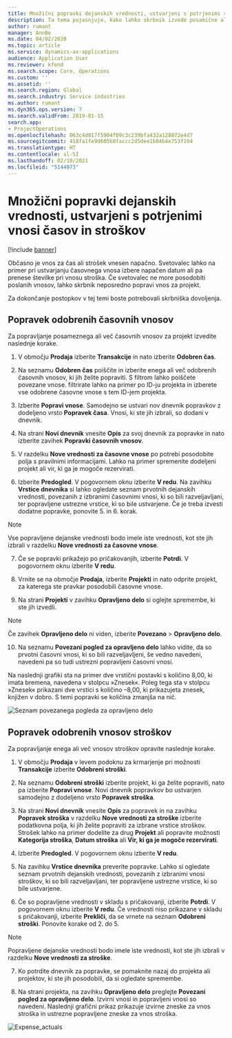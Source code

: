 ```yaml
---
title: Množični popravki dejanskih vrednosti, ustvarjeni s potrjenimi vnosi časov in stroškov
description: Ta tema pojasnjuje, kako lahko skrbnik izvede posamične ali množične popravke predhodno odobrenih vnosov za čas ali strošek, če obračun ni popoln.
author: rumant
manager: AnnBe
ms.date: 04/02/2020
ms.topic: article
ms.service: dynamics-ax-applications
audience: Application User
ms.reviewer: kfend
ms.search.scope: Core, Operations
ms.custom: ''
ms.assetid: ''
ms.search.region: Global
ms.search.industry: Service industries
ms.author: rumant
ms.dyn365.ops.version: 7
ms.search.validFrom: 2019-01-15
search.app:
- ProjectOperations
ms.openlocfilehash: 063c4d017f5904f09c3c239bfa432a128872e4d7
ms.sourcegitcommit: 418fa1fe9d605b8faccc2d5dee1b04b4e753f194
ms.translationtype: HT
ms.contentlocale: sl-SI
ms.lasthandoff: 02/10/2021
ms.locfileid: "5144973"
---
```

# <a name="bulk-corrections-of-actuals-created-by-approved-time-and-expense-entries"></a>Množični popravki dejanskih vrednosti, ustvarjeni s potrjenimi vnosi časov in stroškov

[!include [banner](../includes/psa-now-project-operations.md)]

Občasno je vnos za čas ali strošek vnesen napačno. Svetovalec lahko na primer pri ustvarjanju časovnega vnosa izbere napačen datum ali pa prenese številke pri vnosu stroška. Če svetovalec ne more posodobiti poslanih vnosov, lahko skrbnik neposredno popravi vnos za projekt.

Za dokončanje postopkov v tej temi boste potrebovali skrbniška dovoljenja.

## <a name="correct-approved-time-entries"></a>Popravek odobrenih časovnih vnosov     

Za popravljanje posameznega ali več časovnih vnosov za projekt izvedite naslednje korake.

1. V območju **Prodaja** izberite **Transakcije** in nato izberite **Odobren čas**. 

2. Na seznamu **Odobren čas** poiščite in izberite enega ali več odobrenih časovnih vnosov, ki jih želite popraviti. S filtrom lahko poiščete povezane vnose. filtrirate lahko na primer po ID-ju projekta in izberete vse odobrene časovne vnose s tem ID-jem projekta.

3. Izberite **Popravi vnose**. Samodejno se ustvari nov dnevnik popravkov z dodeljeno vrsto **Popravek časa**. Vnosi, ki ste jih izbrali, so dodani v dnevnik. 

4. Na strani **Novi dnevnik** vnesite **Opis** za svoj dnevnik za popravke in nato izberite zavihek **Popravki časovnih vnosov**.  
5. V razdelku **Nove vrednosti za časovne vnose** po potrebi posodobite polja s pravilnimi informacijami. Lahko na primer spremenite dodeljeni projekt ali vir, ki ga je mogoče rezervirati.

6. Izberite **Predogled**. V pogovornem oknu izberite **V redu**. Na zavihku **Vrstice dnevnika** si lahko ogledate seznam prvotnih dejanskih vrednosti, povezanih z izbranimi časovnimi vnosi, ki so bili razveljavljani, ter popravljene ustrezne vrstice, ki so bile ustvarjene. Če je treba izvesti dodatne popravke, ponovite 5. in 6. korak. 

> [!NOTE]
> Vse popravljene dejanske vrednosti bodo imele iste vrednosti, kot ste jih izbrali v razdelku **Nove vrednosti za časovne vnose**.

7. Če se popravki prikažejo po pričakovanjih, izberite **Potrdi**. V pogovornem oknu izberite **V redu**.

8. Vrnite se na območje **Prodaja**, izberite **Projekti** in nato odprite projekt, za katerega ste pravkar posodobili časovne vnose. 

9. Na strani **Projekti** v zavihku **Opravljeno delo** si oglejte spremembe, ki ste jih izvedli. 

> [!NOTE]
> Če zavihek **Opravljeno delo** ni viden, izberite **Povezano** > **Opravljeno delo**.  

10. Na seznamu **Povezani pogled za opravljeno delo** lahko vidite, da so prvotni časovni vnosi, ki so bili razveljavljeni, še vedno navedeni, navedeni pa so tudi ustrezni popravljeni časovni vnosi. 

Na naslednji grafiki sta na primer dve vrstični postavki s količino 8,00, ki imata bremena, navedena v stolpcu »Znesek«. Poleg tega sta v stolpcu »Znesek« prikazani dve vrstici s količino –8,00, ki prikazujeta znesek, knjižen v dobro. S temi popravki se količina zmanjša na nič.

![Seznam povezanega pogleda za opravljeno delo](https://github.com/MicrosoftDocs/dynamics-365-customer-engagement-pr/blob/bulk-corrections-actuals-created-by-approved-time-expense-entries.md/time-actuals.png)
 
## <a name="correct-approved-expense-entries"></a>Popravek odobrenih vnosov stroškov

Za popravljanje enega ali več vnosov stroškov opravite naslednje korake. 

1. V območju **Prodaja** v levem podoknu za krmarjenje pri možnosti **Transakcije** izberite **Odobreni stroški**.

2. Na seznamu **Odobreni stroški** izberite projekt, ki ga želite popraviti, nato pa izberite **Popravi vnose**. Novi dnevnik popravkov bo ustvarjen samodejno z dodeljeno vrsto **Popravek stroška**. 

3. Na strani **Novi dnevnik** vnesite **Opis** za popravek in na zavihku **Popravek stroška** v razdelku **Nove vrednosti za stroške** izberite podatkovna polja, ki jih želite popraviti za izbrane vrstice stroškov. Strošek lahko na primer dodelite za drug **Projekt** ali popravite možnosti **Kategorija stroška**, **Datum stroška** ali **Vir, ki ga je mogoče rezervirati**.

4. Izberite **Predogled**. V pogovornem oknu izberite **V redu**. 

5. Na zavihku **Vrstice dnevnika** preverite popravke. Lahko si ogledate seznam prvotnih dejanskih vrednosti, povezanih z izbranimi vnosi stroškov, ki so bili razveljavljani, ter popravljene ustrezne vrstice, ki so bile ustvarjene.

6. Če so popravljene vrednosti v skladu s pričakovanji, izberite **Potrdi**. V pogovornem oknu izberite **V redu**. Če vrednosti niso prikazane v skladu s pričakovanji, izberite **Prekliči**, da se vrnete na seznam **Odobreni stroški**. Ponovite korake od 2. do 5. 

> [!NOTE]
> Popravljene dejanske vrednosti bodo imele iste vrednosti, kot ste jih izbrali v razdelku **Nove vrednosti za stroške**.

7. Ko potrdite dnevnik za popravke, se pomaknite nazaj do projekta ali projektov, ki ste jih posodobili, da si ogledate spremembe.  

8. Na strani projekta, na zavihku **Opravljeno delo** preglejte **Povezani pogled za opravljeno delo**. Izvirni vnosi in popravljeni vnosi so navedeni. Naslednji grafični prikaz prikazuje izvirne zneske za vnos stroška in ustrezne popravljene zneske za vnos stroška. 

![Expense_actuals](https://user-images.githubusercontent.com/60806505/77122219-4cd52900-69fa-11ea-8349-ccd2ffebf640.png)

